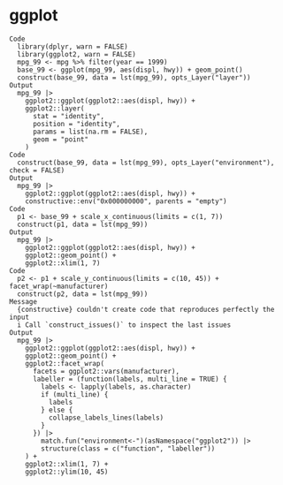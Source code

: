 # ggplot

    Code
      library(dplyr, warn = FALSE)
      library(ggplot2, warn = FALSE)
      mpg_99 <- mpg %>% filter(year == 1999)
      base_99 <- ggplot(mpg_99, aes(displ, hwy)) + geom_point()
      construct(base_99, data = lst(mpg_99), opts_Layer("layer"))
    Output
      mpg_99 |>
        ggplot2::ggplot(ggplot2::aes(displ, hwy)) +
        ggplot2::layer(
          stat = "identity",
          position = "identity",
          params = list(na.rm = FALSE),
          geom = "point"
        )
    Code
      construct(base_99, data = lst(mpg_99), opts_Layer("environment"), check = FALSE)
    Output
      mpg_99 |>
        ggplot2::ggplot(ggplot2::aes(displ, hwy)) +
        constructive::env("0x000000000", parents = "empty")
    Code
      p1 <- base_99 + scale_x_continuous(limits = c(1, 7))
      construct(p1, data = lst(mpg_99))
    Output
      mpg_99 |>
        ggplot2::ggplot(ggplot2::aes(displ, hwy)) +
        ggplot2::geom_point() +
        ggplot2::xlim(1, 7)
    Code
      p2 <- p1 + scale_y_continuous(limits = c(10, 45)) + facet_wrap(~manufacturer)
      construct(p2, data = lst(mpg_99))
    Message
      {constructive} couldn't create code that reproduces perfectly the input
      i Call `construct_issues()` to inspect the last issues
    Output
      mpg_99 |>
        ggplot2::ggplot(ggplot2::aes(displ, hwy)) +
        ggplot2::geom_point() +
        ggplot2::facet_wrap(
          facets = ggplot2::vars(manufacturer),
          labeller = (function(labels, multi_line = TRUE) {
            labels <- lapply(labels, as.character)
            if (multi_line) {
              labels
            } else {
              collapse_labels_lines(labels)
            }
          }) |>
            match.fun("environment<-")(asNamespace("ggplot2")) |>
            structure(class = c("function", "labeller"))
        ) +
        ggplot2::xlim(1, 7) +
        ggplot2::ylim(10, 45)

